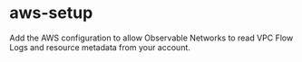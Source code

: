 # aws-setup
Add the AWS configuration to allow Observable Networks to read VPC Flow Logs and resource metadata from your account.

